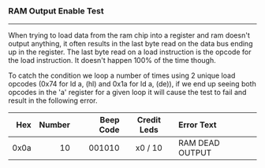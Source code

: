### RAM Output Enable Test
---

When trying to load data from the ram chip into a register and ram doesn't
output anything, it often results in the last byte read on the data bus ending
up in the register.  The last byte read on a load instruction is the opcode
for the load instruction.  It doesn't happen 100% of the time though.

To catch the condition we loop a number of times using 2 unique load
opcodes (0x74 for ld a, (hl) and 0x1a for ld a, (de)), if we end up seeing
both opcodes in the 'a' register for a given loop it will cause the test to
fail and result in the following error.

|  Hex  | Number | Beep Code |  Credit Leds  | Error Text |
| ----: | -----: | --------: | :-----------: | :--------- |
|  0x0a |     10 |    001010 |       x0 / 10 | RAM DEAD OUTPUT |
